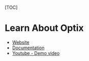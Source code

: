 [TOC]

# Learn About Optix
- [Website](https://optixprotocol.com/ "Website")
- [Documentation](http://docs.optixprotocol.com/ "Documentation")
- [Youtube - Demo video](https://www.youtube.com/watch?v=cwpHSUw4Sr8 "Demo video")
